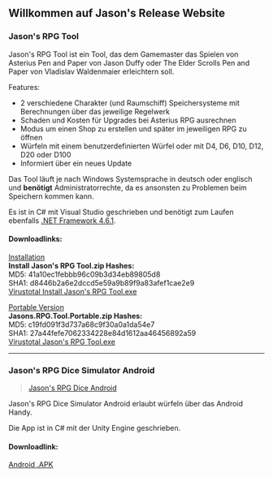 ## Willkommen auf Jason's Release Website

### Jason's RPG Tool
<blockquote class="imgur-embed-pub" lang="en" data-id="a/r2M2RQb"><a href="//imgur.com/r2M2RQb"></a></blockquote><script async src="//s.imgur.com/min/embed.js" charset="utf-8"></script>

Jason's RPG Tool ist ein Tool, das dem Gamemaster das Spielen von Asterius Pen and Paper von Jason Duffy oder The Elder Scrolls Pen and Paper von Vladislav Waldenmaier erleichtern soll.

Features:
- 2 verschiedene Charakter (und Raumschiff) Speichersysteme mit Berechnungen über das jeweilige Regelwerk
- Schaden und Kosten für Upgrades bei Asterius RPG ausrechnen
- Modus um einen Shop zu erstellen und später im jeweiligen RPG zu öffnen
- Würfeln mit einem benutzerdefinierten Würfel oder mit D4, D6, D10, D12, D20 oder D100
- Informiert über ein neues Update

Das Tool läuft je nach Windows Systemsprache in deutsch oder englisch und **benötigt** Administratorrechte, da es ansonsten zu Problemen beim Speichern kommen kann.

Es ist in C# mit Visual Studio geschrieben und benötigt zum Laufen ebenfalls [.NET Framework 4.6.1](https://www.microsoft.com/de-ch/download/details.aspx?id=49982).

#### Downloadlinks:

[Installation](https://github.com/Jason360x/jason360x.github.io/releases/download/v1.5.0/Install.Jasons.RPG.Tool.zip)
<br>**Install Jason's RPG Tool.zip Hashes:**
<br> MD5: 41a10ec1febbb96c09b3d34eb89805d8
<br> SHA1: d8446b2a6e2dccd5e59a9b89f9a83afef1cae2e9
<br> [Virustotal Install Jason's RPG Tool.exe](https://www.virustotal.com/gui/file-analysis/YmY0Y2Q1YjA1NGIzYmUyNTZiMzY2ZTdiOTMzYmIyY2Y6MTU2Mjk3NTIzOQ==/)

[Portable Version](https://github.com/Jason360x/jason360x.github.io/releases/download/v1.5.0/Jasons.RPG.Tool.Portable.zip)
<br>**Jasons.RPG.Tool.Portable.zip Hashes:**
<br> MD5: c19fd091f3d737a68c9f30a0a1da54e7
<br> SHA1: 27a44fefe7062334228e84d1612aa46456892a59
<br> [Virustotal Jason's RPG Tool.exe](https://www.virustotal.com/gui/file-analysis/NTZhYzA1ODRjOTgxMDVkZjdjMjVmYzBhNWYwNzczYzE6MTU2Mjk3NTUwMQ==/)


----

### Jason's RPG Dice Simulator Android
<blockquote class="imgur-embed-pub" lang="en" data-id="a/f2bGIbh"><a href="//imgur.com/f2bGIbh">Jason&#39;s RPG Dice Android</a></blockquote><script async src="//s.imgur.com/min/embed.js" charset="utf-8"></script>

Jason's RPG Dice Simulator Android erlaubt würfeln über das Android Handy.

Die App ist in C# mit der Unity Engine geschrieben.

#### Downloadlink:

[Android .APK](https://github.com/Jason360x/jason360x.github.io/releases/download/v1.0/JasonsRPGDiceAndroid.7z)